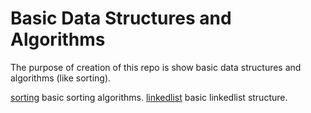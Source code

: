 # Basic Data Structures and Algorithms
The purpose of creation of this repo is show basic data structures and algorithms (like sorting).

[sorting](../main/sorting) basic sorting algorithms. 
[linkedlist](../main/linkedlist) basic linkedlist structure.